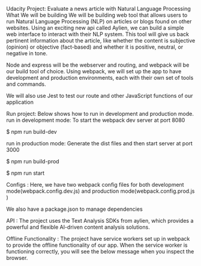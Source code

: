 Udacity Project:
Evaluate a news article with Natural Language Processing
What We will be building
We will be building web tool that allows users to run Natural Language Processing (NLP) on articles or blogs found on other websites. Using an exciting new api called Aylien, we can build a simple web interface to interact with their NLP system. This tool will give us back pertinent information about the article, like whether the content is subjective (opinion) or objective (fact-based) and whether it is positive, neutral, or negative in tone.

Node and express will be the webserver and routing, and webpack will be our build tool of choice. Using webpack, we will set up the app to have development and production environments, each with their own set of tools and commands.

We will also use Jest to test our route and other JavaScript functions of our application

Run project: 
Below shows how to run in development and production mode.
run in development mode:
To start the webpack dev server at port 8080

$ npm run build-dev

run in production mode:
Generate the dist files and then start server at port 3000

$ npm run build-prod

$ npm run start

Configs :
Here, we have two webpack config files for both development mode(webpack.config.dev.js) and production mode(webpack.config.prod.js )

We also have a package.json to manage dependencies

API :
The project uses the Text Analysis SDKs from aylien, which provides a powerful and flexible AI-driven content analysis solutions.

Offline Functionality :
The project have service workers set up in webpack to provide the offline functionality of our app. When the service worker is functioning correctly, you will see the below message when you inspect the browser.